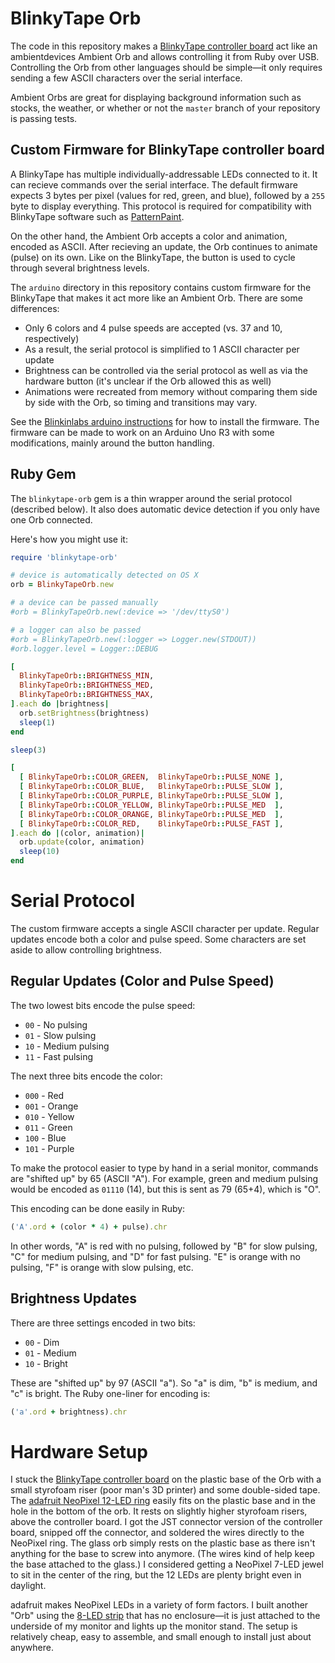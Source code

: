 BlinkyTape Orb
==============

The code in this repository makes a [BlinkyTape controller board](http://blinkinlabs.myshopify.com/collections/frontpage/products/blinkytape-control-board)
act like an ambientdevices Ambient Orb and allows controlling it from Ruby over
USB. Controlling the Orb from other languages should be simple—it only requires
sending a few ASCII characters over the serial interface.

Ambient Orbs are great for displaying background information such as stocks,
the weather, or whether or not the `master` branch of your repository is
passing tests.

## Custom Firmware for BlinkyTape controller board

A BlinkyTape has multiple individually-addressable LEDs connected to it. It can
recieve commands over the serial interface. The default firmware expects 3
bytes per pixel (values for red, green, and blue), followed by a `255` byte to
display everything. This protocol is required for compatibility with BlinkyTape
software such as [PatternPaint](http://blinkinlabs.com/blinkytape/patternpaint/).

On the other hand, the Ambient Orb accepts a color and animation, encoded as
ASCII. After recieving an update, the Orb continues to animate (pulse) on its
own. Like on the BlinkyTape, the button is used to cycle through several
brightness levels.

The `arduino` directory in this repository contains custom firmware for the
BlinkyTape that makes it act more like an Ambient Orb. There are some
differences:

 * Only 6 colors and 4 pulse speeds are accepted (vs. 37 and 10,
   respectively)
 * As a result, the serial protocol is simplified to 1 ASCII character per
   update
 * Brightness can be controlled via the serial protocol as well as via the
   hardware button (it's unclear if the Orb allowed this as well)
 * Animations were recreated from memory without comparing them side by side
   with the Orb, so timing and transitions may vary.

See the [Blinkinlabs arduino instructions](http://blinkinlabs.com/blinkytape/arduino/)
for how to install the firmware. The firmware can be made to work on an Arduino
Uno R3 with some modifications, mainly around the button handling.

## Ruby Gem

The `blinkytape-orb` gem is a thin wrapper around the serial protocol
(described below). It also does automatic device detection if you only have one
Orb connected.

Here's how you might use it:

```ruby
require 'blinkytape-orb'

# device is automatically detected on OS X
orb = BlinkyTapeOrb.new

# a device can be passed manually
#orb = BlinkyTapeOrb.new(:device => '/dev/ttyS0')

# a logger can also be passed
#orb = BlinkyTapeOrb.new(:logger => Logger.new(STDOUT))
#orb.logger.level = Logger::DEBUG

[
  BlinkyTapeOrb::BRIGHTNESS_MIN,
  BlinkyTapeOrb::BRIGHTNESS_MED,
  BlinkyTapeOrb::BRIGHTNESS_MAX,
].each do |brightness|
  orb.setBrightness(brightness)
  sleep(1)
end

sleep(3)

[
  [ BlinkyTapeOrb::COLOR_GREEN,  BlinkyTapeOrb::PULSE_NONE ],
  [ BlinkyTapeOrb::COLOR_BLUE,   BlinkyTapeOrb::PULSE_SLOW ],
  [ BlinkyTapeOrb::COLOR_PURPLE, BlinkyTapeOrb::PULSE_SLOW ],
  [ BlinkyTapeOrb::COLOR_YELLOW, BlinkyTapeOrb::PULSE_MED  ],
  [ BlinkyTapeOrb::COLOR_ORANGE, BlinkyTapeOrb::PULSE_MED  ],
  [ BlinkyTapeOrb::COLOR_RED,    BlinkyTapeOrb::PULSE_FAST ],
].each do |(color, animation)|
  orb.update(color, animation)
  sleep(10)
end
```

# Serial Protocol

The custom firmware accepts a single ASCII character per update. Regular
updates encode both a color and pulse speed. Some characters are set aside to
allow controlling brightness.

## Regular Updates (Color and Pulse Speed)

The two lowest bits encode the pulse speed:

* `00` - No pulsing
* `01` - Slow pulsing
* `10` - Medium pulsing
* `11` - Fast pulsing

The next three bits encode the color:

* `000` - Red
* `001` - Orange
* `010` - Yellow
* `011` - Green
* `100` - Blue
* `101` - Purple

To make the protocol easier to type by hand in a serial monitor, commands are
"shifted up" by 65 (ASCII "A"). For example, green and medium pulsing would be
encoded as `01110` (14), but this is sent as 79 (65+4), which is "O".

This encoding can be done easily in Ruby:

```ruby
('A'.ord + (color * 4) + pulse).chr
```

In other words, "A" is red with no pulsing, followed by "B" for slow pulsing,
"C" for medium pulsing, and "D" for fast pulsing. "E" is orange with no
pulsing, "F" is orange with slow pulsing, etc.

## Brightness Updates

There are three settings encoded in two bits:

* `00` - Dim
* `01` - Medium
* `10` - Bright

These are "shifted up" by 97 (ASCII "a"). So "a" is dim, "b" is medium, and "c"
is bright. The Ruby one-liner for encoding is:

```ruby
('a'.ord + brightness).chr
```

# Hardware Setup

I stuck the [BlinkyTape controller board](http://blinkinlabs.myshopify.com/collections/frontpage/products/blinkytape-control-board)
on the plastic base of the Orb with a small styrofoam riser (poor man's 3D
printer) and some double-sided tape. The [adafruit NeoPixel 12-LED ring](https://www.adafruit.com/product/1643)
easily fits on the plastic base and in the hole in the bottom of the orb. It
rests on slightly higher styrofoam risers, above the controller board. I got
the JST connector version of the controller board, snipped off the connector,
and soldered the wires directly to the NeoPixel ring. The glass orb simply
rests on the plastic base as there isn't anything for the base to screw into
anymore. (The wires kind of help keep the base attached to the glass.) I
considered getting a NeoPixel 7-LED jewel to sit in the center of the ring, but
the 12 LEDs are plenty bright even in daylight.

adafruit makes NeoPixel LEDs in a variety of form factors. I built another
"Orb" using the [8-LED strip](https://www.adafruit.com/products/1426) that has
no enclosure—it is just attached to the underside of my monitor and lights up
the monitor stand. The setup is relatively cheap, easy to assemble, and small
enough to install just about anywhere.
